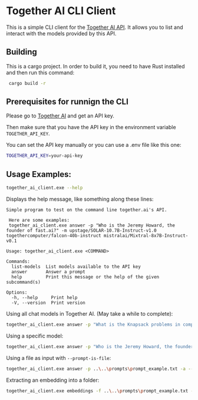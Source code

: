 # Together AI CLI Client

This is a simple CLI client for the [Together AI API](https://api.together.xyz/). 
It allows you to list and interact with the models provided by this API.

## Building

This is a cargo project. In order to build it, you need to have Rust installed and then run this command:

```bash
 cargo build -r
```

## Prerequisites for runnign the CLI

Please go to [Together AI](https://www.together.ai/) and get an API key.

Then make sure that you have the API key in the environment variable `TOGETHER_API_KEY`.

You can set the API key manually or you can use a .env file like this one:

```bash
TOGETHER_API_KEY=your-api-key
```

## Usage Examples:

```bash
together_ai_client.exe --help
```

Displays the help message, like something along these lines:

```
Simple program to test on the command line together.ai's API.

 Here are some examples:
 together_ai_client.exe answer -p "Who is the Jeremy Howard, the founder of fast.ai?" -m upstage/SOLAR-10.7B-Instruct-v1.0 togethercomputer/falcon-40b-instruct mistralai/Mixtral-8x7B-Instruct-v0.1

Usage: together_ai_client.exe <COMMAND>

Commands:
  list-models  List models available to the API key
  answer       Answer a prompt
  help         Print this message or the help of the given subcommand(s)

Options:
  -h, --help     Print help
  -V, --version  Print version
```

Using all chat models in Together AI. (May take a while to complete):

```bash
together_ai_client.exe answer -p "What is the Knapsack problems in computer science?" -a
```

Using a specific model:

```bash
together_ai_client.exe answer -p "Who is the Jeremy Howard, the founder of fast.ai?" -m upstage/SOLAR-10.7B-Instruct-v1.0 togethercomputer/falcon-40b-instruct mistralai/Mixtral-8x7B-Instruct-v0.1
```

Using a file as input with `--prompt-is-file`:

```bash
together_ai_client.exe answer -p ..\..\prompts\prompt_example.txt -a --prompt-is-file
```

Extracting an embedding into a folder:

```bash
together_ai_client.exe embeddings -f ..\..\prompts\prompt_example.txt --folder test
```






